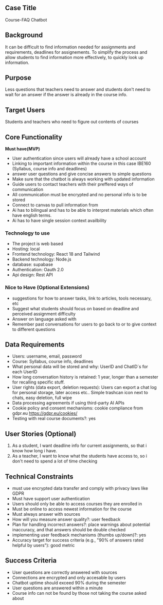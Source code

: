 ## Case Title
Course-FAQ Chatbot

## Background
It can be difficult to find information needed for assignments and requirements, deadlines for assignements.
To simplify the process and allow students to find information more effectively, to quickly look up information.

## Purpose
Less questions that teachers need to answer and students don't need to wait for an answer if the answer is already in the course info.

## Target Users
Students and teachers who need to figure out contents of courses


## Core Functionality

**Must have(MVP)**
- User authentication since users will already have a school account
- Linking to important information within the course in this case IBE160 (Syllabus, course info and deadlines)
- answer user questions and give concise answers to simple questions
- Make sure that the chatbot is always working with updated information
- Guide users to contact teachers with their preffered ways of communication
- All communication must be encrypted and no personal info is to be stored
- Connect to canvas to pull information from
- Ai has to bilingual and has to be able to interpret materials which often have english terms.
- Ai has to have single session context availbility

### Technology to use
- The project is web based
- Hosting: local
- Frontend technology: React 18 and Tailwind
- Backend technology: Node.js
- database: supabase
- Authentication: Oauth 2.0
- Api design: Rest API

### Nice to Have (Optional Extensions)
- suggestions for how to answer tasks, link to articles, tools necessary, etc
- Suggest what students should focus on based on deadline and perceived assignment difficulty
- Answer on language asked with
- Remember past conversations for users to go back to or to give context to different questions

## Data Requirements
- Users: username, email, password
- Course: Syllabus, course info, deadlines
- What personal data will be stored and why: UserID and ChatID´s for each UserID
- How long conversation history is retained: 1 year, longer than a semester for recalling specific stuff.
- User rights (data export, deletion requests): Users can export a chat log for personal storage, later access etc.. Simple trashcan icon next to chats, easy deletion, full wipe
- Data processing agreements if using third-party AI APIs
- Cookie policy and consent mechanisms: cookie compliance from gdpr.eu https://gdpr.eu/cookies/
- Testing with real course documents?: yes





## User Stories (Optional)
1. As a student, I want deadline info for current assignments, so that i know how long i have.
2. As a teacher, I want to know what the students have access to, so i don't need to spend a lot of time checking

## Technical Constraints
- must use encrypted data transfer and comply with privacy laws like GDPR
- Must have support user authentication
- Users should only be able to access courses they are enrolled in
- Must be online to access newest information for the course
- Must always answer with sources 
- How will you measure answer quality?: user feedback
- Plan for handling incorrect answers?: place warnings about potential inaccuracy, and that answers should be double checked
- implementing user feedback mechanisms (thumbs up/down)?: yes
- Accuracy target for success criteria (e.g., "90% of answers rated helpful by users"): good metric


## Success Criteria
- User questions are correctly answered with sources
- Connections are encrypted and only accesable by users
- Chatbot uptime should exceed 90% during the semester
- User questions are answered within a minute
- Course info can not be found by those not taking the course asked about

